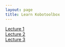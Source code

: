 ```yaml
---
layout: page
title: Learn Kobotoolbox
---
```




[Lecture 1](/kobotoolbox/kobo_class1.pdf)  
[Lecture 2](/kobotoolbox/kobo_class2.pdf)  
[Lecture 3](/kobotoolbox/kobo_class3.pdf)  

